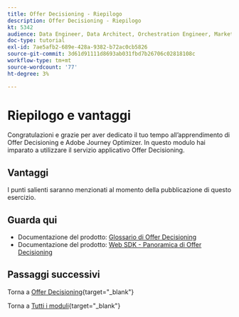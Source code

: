 ```yaml
---
title: Offer Decisioning - Riepilogo
description: Offer Decisioning - Riepilogo
kt: 5342
audience: Data Engineer, Data Architect, Orchestration Engineer, Marketer
doc-type: tutorial
exl-id: 7ae5afb2-689e-428a-9382-b72ac0cb5826
source-git-commit: 3d61d91111d8693ab031fbd7b26706c02818108c
workflow-type: tm+mt
source-wordcount: '77'
ht-degree: 3%

---
```


# Riepilogo e vantaggi

Congratulazioni e grazie per aver dedicato il tuo tempo all’apprendimento di Offer Decisioning e Adobe Journey Optimizer.
In questo modulo hai imparato a utilizzare il servizio applicativo Offer Decisioning.

## Vantaggi

I punti salienti saranno menzionati al momento della pubblicazione di questo esercizio.

## Guarda qui

- Documentazione del prodotto: [Glossario di Offer Decisioning](https://experienceleague.adobe.com/docs/journey-optimizer/using/offer-decisioniong/get-started-decision/starting-offer-decisioning.html#glossary?lang=it)
- Documentazione del prodotto: [Web SDK - Panoramica di Offer Decisioning](https://experienceleague.adobe.com/docs/experience-platform/edge/personalization/offer-decisioning/offer-decisioning-overview.html?lang=it)

## Passaggi successivi

Torna a [Offer Decisioning](offer-decisioning.md){target="_blank"}

Torna a [Tutti i moduli](./../../../../overview.md){target="_blank"}
